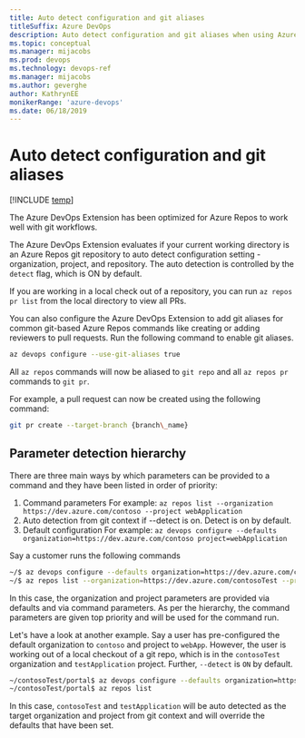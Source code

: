 ```yaml
---
title: Auto detect configuration and git aliases
titleSuffix: Azure DevOps 
description: Auto detect configuration and git aliases when using Azure DevOps extension command-line interface 
ms.topic: conceptual
ms.manager: mijacobs
ms.prod: devops 
ms.technology: devops-ref
ms.manager: mijacobs 
ms.author: geverghe
author: KathrynEE
monikerRange: 'azure-devops'
ms.date: 06/18/2019
---
```


# Auto detect configuration and git aliases

[!INCLUDE [temp](../_shared/version-vsts-only.md)] 

The Azure DevOps Extension has been optimized for Azure Repos to work well with git workflows.

The Azure DevOps Extension evaluates if your current working directory is an Azure Repos git repository to auto detect configuration setting - organization, project, and repository. The auto detection is controlled by the `detect` flag, which is ON by default.

If you are working in a local check out of a repository, you can run `az repos pr list` from the local directory to view all PRs.

You can also configure the Azure DevOps Extension to add git aliases for common git-based Azure Repos commands like creating or adding reviewers to pull requests. Run the following command to enable git aliases.


```bash
az devops configure --use-git-aliases true
```

All `az repos` commands will now be aliased to `git repo` and all `az repos pr` commands to `git pr`.

For example, a pull request can now be created using the following command:


```bash
git pr create --target-branch {branch\_name}
```

## Parameter detection hierarchy

There are three main ways by which parameters can be provided to a command and they have been listed in order of priority:
1. Command parameters
For example: 
`az repos list --organization https://dev.azure.com/contoso --project webApplication`
2. Auto detection from git context if --detect is on. Detect is on by default. 
3. Default configuration
For example: 
`az devops configure --defaults organization=https://dev.azure.com/contoso project=webApplication`

Say a customer runs the following commands
```bash
~/$ az devops configure --defaults organization=https://dev.azure.com/contoso project=webApp
~/$ az repos list --organization=https://dev.azure.com/contosoTest --project=testApplication
````

In this case, the organization and project parameters are provided via defaults and via command parameters. As per the hierarchy, the command parameters are given top priority and will be used for the command run.

Let's have a look at another example. Say a user has pre-configured the default organization to `contoso` and project to `webApp`. However, the user is working out of a local checkout of a git repo, which is in the `contosoTest` organization and `testApplication` project. Further, `--detect` is `ON` by default. 

```bash
~/contosoTest/portal$ az devops configure --defaults organization=https://dev.azure.com/contoso project=webApp
~/contosoTest/portal$ az repos list
```

In this case, `contosoTest` and `testApplication` will be auto detected as the target organization and project from git context and will override the defaults that have been set.
